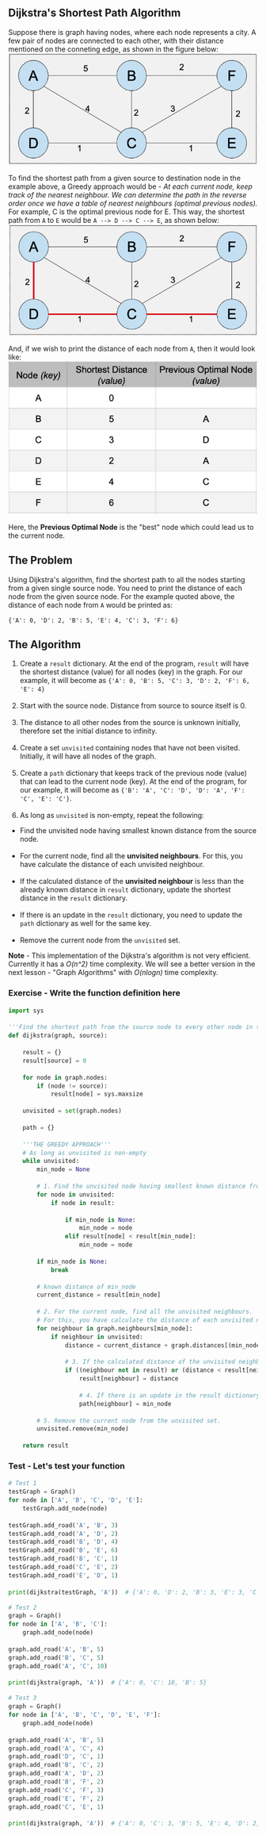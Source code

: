 
## Dijkstra's Shortest Path Algorithm
Suppose there is graph having nodes, where each node represents a city. A few pair of nodes are connected to each other, with their distance mentioned on the conneting edge, as shown in the figure below:
![img_2.png](images/img_2.png)

To find the shortest path from a given source to destination node in the example above, a Greedy approach would be - *At each current node, keep track of the nearest neighbour. We can determine the path in the reverse order once we have a table of nearest neighbours (optimal previous nodes).* For example, C is the optimal previous node for E. This way, the shortest path from `A` to `E` would be `A --> D --> C --> E`, as shown below:
![img_3.png](images/img_3.png)

And, if we wish to print the distance of each node from `A`, then it would look like:
![img_4.png](images/img_4.png)

Here, the **Previous Optimal Node** is the "best" node which could lead us to the current node. 

## The Problem
Using Dijkstra's algorithm, find the shortest path to all the nodes starting from a given single source node.  You need to print the distance of each node from the given source node. For the example quoted above, the distance of each node from `A` would be printed as:<br>
```
{'A': 0, 'D': 2, 'B': 5, 'E': 4, 'C': 3, 'F': 6}
```

## The Algorithm
1. Create a `result` dictionary. At the end of the program, `result` will have the shortest distance (value) for all nodes (key) in the graph. For our example, it will become as `{'A': 0, 'B': 5, 'C': 3, 'D': 2, 'F': 6, 'E': 4}`<br><br>
1. Start with the source node. Distance from source to source itself is 0.  <br><br>
1. The distance to all other nodes from the source is unknown initially, therefore set the initial distance to infinity.  <br><br>
1. Create a set `unvisited` containing nodes that have not been visited. Initially, it will have all nodes of the graph.<br><br>
1. Create a `path` dictionary that keeps track of the previous node (value) that can lead to the current node (key). At the end of the program, for our example, it will become as `{'B': 'A', 'C': 'D', 'D': 'A', 'F': 'C', 'E': 'C'}`. <br><br>
1. As long as `unvisited` is non-empty, repeat the following:
 - Find the unvisited node having smallest known distance from the source node.  <br><br>
 - For the current node, find all the **unvisited neighbours**. For this, you have calculate the distance of each unvisited neighbour.  <br><br>
 - If the calculated distance of the **unvisited neighbour** is less than the already known distance in `result` dictionary, update the shortest distance in the `result` dictionary. <br><br>
 - If there is an update in the `result` dictionary, you need to update the `path` dictionary as well for the same key. <br><br>
 - Remove the current node from the `unvisited` set.


**Note** - This implementation of the Dijkstra's algorithm is not very efficient. Currently it has a *O(n^2)* time complexity. We will see a better version in the next lesson - "Graph Algorithms" with *O(nlogn)* time complexity.

### Exercise - Write the function definition here

```python
import sys

'''Find the shortest path from the source node to every other node in the given graph'''
def dijkstra(graph, source):
    
    result = {}
    result[source] = 0                 
    
    for node in graph.nodes:
        if (node != source):
            result[node] = sys.maxsize
            
    unvisited = set(graph.nodes)  
    
    path = {}

    '''THE GREEDY APPROACH'''
    # As long as unvisited is non-empty
    while unvisited: 
        min_node = None    
        
        # 1. Find the unvisited node having smallest known distance from the source node.
        for node in unvisited:
            if node in result:
                
                if min_node is None:       
                    min_node = node
                elif result[node] < result[min_node]:
                    min_node = node

        if min_node is None:
            break
            
        # known distance of min_node
        current_distance = result[min_node]
        
        # 2. For the current node, find all the unvisited neighbours. 
        # For this, you have calculate the distance of each unvisited neighbour.
        for neighbour in graph.neighbours[min_node]:
            if neighbour in unvisited:
                distance = current_distance + graph.distances[(min_node, neighbour)]
            
                # 3. If the calculated distance of the unvisited neighbour is less than the already known distance in result dictionary, update the shortest distance in the result dictionary.
                if ((neighbour not in result) or (distance < result[neighbour])):
                    result[neighbour] = distance

                    # 4. If there is an update in the result dictionary, you need to update the path dictionary as well for the same key.
                    path[neighbour] = min_node
        
        # 5. Remove the current node from the unvisited set.
        unvisited.remove(min_node)

    return result
```

### Test - Let's test your function

```python
# Test 1
testGraph = Graph()
for node in ['A', 'B', 'C', 'D', 'E']:
    testGraph.add_node(node)

testGraph.add_road('A', 'B', 3)
testGraph.add_road('A', 'D', 2)
testGraph.add_road('B', 'D', 4)
testGraph.add_road('B', 'E', 6)
testGraph.add_road('B', 'C', 1)
testGraph.add_road('C', 'E', 2)
testGraph.add_road('E', 'D', 1)

print(dijkstra(testGraph, 'A'))  # {'A': 0, 'D': 2, 'B': 3, 'E': 3, 'C': 4}
```

```python
# Test 2
graph = Graph()
for node in ['A', 'B', 'C']:
    graph.add_node(node)

graph.add_road('A', 'B', 5)
graph.add_road('B', 'C', 5)
graph.add_road('A', 'C', 10)

print(dijkstra(graph, 'A'))  # {'A': 0, 'C': 10, 'B': 5}
```

```python
# Test 3
graph = Graph()
for node in ['A', 'B', 'C', 'D', 'E', 'F']:
    graph.add_node(node)

graph.add_road('A', 'B', 5)
graph.add_road('A', 'C', 4)
graph.add_road('D', 'C', 1)
graph.add_road('B', 'C', 2)
graph.add_road('A', 'D', 2)
graph.add_road('B', 'F', 2)
graph.add_road('C', 'F', 3)
graph.add_road('E', 'F', 2)
graph.add_road('C', 'E', 1)

print(dijkstra(graph, 'A'))  # {'A': 0, 'C': 3, 'B': 5, 'E': 4, 'D': 2, 'F': 6}
```


```python

```

